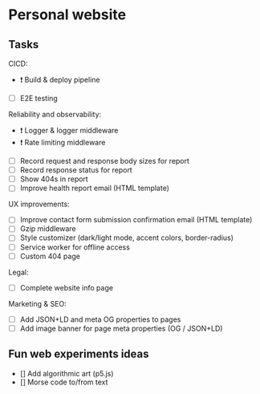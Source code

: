 # Personal website

## Tasks

CICD:
- ❗ Build & deploy pipeline
- [ ] E2E testing

Reliability and observability:
- ❗ Logger & logger middleware
- ❗ Rate limiting middleware
- [ ] Record request and response body sizes for report
- [ ] Record response status for report
- [ ] Show 404s in report
- [ ] Improve health report email (HTML template)

UX improvements:
- [ ] Improve contact form submission confirmation email (HTML template)
- [ ] Gzip middleware
- [ ] Style customizer (dark/light mode, accent colors, border-radius)
- [ ] Service worker for offline access
- [ ] Custom 404 page

Legal:
- [ ] Complete website info page

Marketing & SEO:
- [ ] Add JSON+LD and meta OG properties to pages
- [ ] Add image banner for page meta properties (OG / JSON+LD)

## Fun web experiments ideas

- [] Add algorithmic art (p5.js)
- [] Morse code to/from text